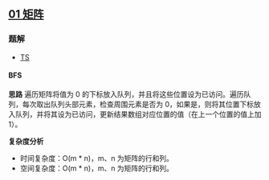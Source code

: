 ## [01 矩阵](https://leetcode-cn.com/problems/01-matrix/)
### 题解
+ [TS](../../ts/640/542.ts)

#### BFS
**思路**
遍历矩阵将值为 0 的下标放入队列，并且将这些位置设为已访问。遍历队列，每次取出队列头部元素，检查周围元素是否为 0，如果是，则将其位置下标放入队列，并将其设为已访问，更新结果数组对应位置的值（在上一个位置的值上加 1）。

**复杂度分析**
+ 时间复杂度：O(m * n)，m、n 为矩阵的行和列。
+ 空间复杂度：O(m * n)，m、n 为矩阵的行和列。